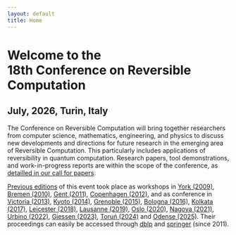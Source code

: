```yaml
---
layout: default
title: Home
---
```


<h1>Welcome to the<br/>18th Conference on Reversible Computation</h1>

## July, 2026, Turin, Italy

The Conference on Reversible Computation will bring together researchers from computer science, mathematics, engineering, and physics to discuss new developments and directions for future research in the emerging area of Reversible Computation. This particularly includes applications of reversibility in quantum computation. Research papers, tool demonstrations, and work-in-progress reports are within the scope of the conference, as [detailled in our call for papers](/cfp).

[Previous editions](previous/) of this event took place as workshops in [York (2009)](https://www.cs.le.ac.uk/events/RC2009/), [Bremen (2010)](https://www.cs.le.ac.uk/events/RC2009/), [Gent (2011)](https://web.archive.org/web/http://reversible-computation.org/2011/), [Copenhagen (2012)](https://web.archive.org/web/20240528165844/https://www.reversible-computation.org/2012/), and as conference in [Victoria (2013)](https://web.archive.org/web/http://reversible-computation.org/2013/), [Kyoto (2014)](https://web.archive.org/web/http://reversible-computation.org/2014/), [Grenoble (2015)](https://web.archive.org/web/http://reversible-computation.org/2015/), [Bologna (2016)](https://web.archive.org/web/http://reversible-computation.org/2016/), [Kolkata (2017)](https://web.archive.org/web/http://reversible-computation.org/2017/), [Leicester (2018)](https://web.archive.org/web/http://reversible-computation.org/2018/), [Lausanne (2019)](https://reversible-computation.github.io/2019/), [Oslo (2020)](http://reversible-computation-2020.github.io/), [Nagoya (2021)](http://reversible-computation-2021.github.io/), [Urbino (2022)](http://reversible-computation-2022.github.io/), [Giessen (2023)](https://link.springer.com/book/10.1007/978-3-031-38100-3), [Toruń (2024)](https://link.springer.com/book/10.1007/978-3-031-62076-8) and [Odense (2025)](https://reversible-computation-2025.github.io/). 
Their proceedings can easily be accessed through [dblp](https://dblp.uni-trier.de/db/conf/rc/index.html) and [springer](https://link.springer.com/conference/rc) (since 2011).
